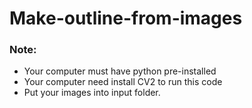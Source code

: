 # Make-outline-from-images

### Note:
  - Your computer must have python pre-installed
  - Your computer need install CV2 to run this code
  - Put your images into input folder. 
